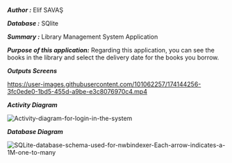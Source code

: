 ***Author :*** Elif SAVAŞ

***Database :*** SQlite

***Summary :*** Library Management System Application

***Purpose of this application:***
Regarding this application, you can see the books in the library and select the delivery date for the books you borrow.

***Outputs Screens***

https://user-images.githubusercontent.com/101062257/174144256-3fc0ede0-1bd5-455d-a9be-e3c8076970c4.mp4

***Activity Diagram***


![Activity-diagram-for-login-in-the-system](https://user-images.githubusercontent.com/101062257/174196715-de792bd2-a9d7-480c-a9c7-22f3a8da5a2c.png)

***Database Diagram***

![SQLite-database-schema-used-for-nwbindexer-Each-arrow-indicates-a-1M-one-to-many](https://user-images.githubusercontent.com/101062257/174196753-009ebbbb-e14c-4697-87a9-960996ea3ef5.png)
